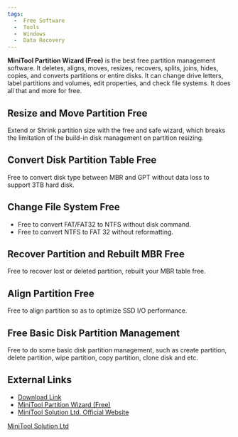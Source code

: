 ```yaml
---
tags:
  -  Free Software
  -  Tools
  -  Windows
  -  Data Recovery
---
```

**MiniTool Partition Wizard (Free)** is the best free partition
management software. It deletes, aligns, moves, resizes, recovers,
splits, joins, hides, copies, and converts partitions or entire disks.
It can change drive letters, label partitions and volumes, edit
properties, and check file systems. It does all that and more for free.

## Resize and Move Partition Free

Extend or Shrink partition size with the free and safe wizard, which
breaks the limitation of the build-in disk management on partition
resizing.

## Convert Disk Partition Table Free

Free to convert disk type between MBR and GPT without data loss to
support 3TB hard disk.

## Change File System Free

- Free to convert FAT/FAT32 to NTFS without disk command.
- Free to convert NTFS to FAT 32 without reformatting.

## Recover Partition and Rebuilt MBR Free

Free to recover lost or deleted partition, rebuilt your MBR table free.

## Align Partition Free

Free to align partition so as to optimize SSD I/O performance.

## Free Basic Disk Partition Management

Free to do some basic disk partition management, such as create
partition, delete partition, wipe partition, copy partition, clone disk
and etc.

## External Links

- [Download
  Link](https://download.cnet.com/MiniTool-Partition-Wizard-Free-Edition/3000-2094_4-10962200.html?part=dl-http://download.cnet.com/MiniTool-Partition-Wizard-Free/3000-2094_4-10962200.html?part=dl-&subj=dl&tag=buttonsubj=dlhttp://download.cnet.com/MiniTool-Partition-Wizard-Free/3000-2094_4-10962200.html?part=dl-&subj=dl&tag=buttontag=button)
- [MiniTool Partition Wizard
  (Free)](http://www.minitool-partitionrecovery.com/minitool-partition-wizard.html)
- [MiniTool Solution Ltd. Official
  Website](http://www.minitool-partitionrecovery.com/)

[MiniTool Solution Ltd](minitool_solution_ltd.md)


